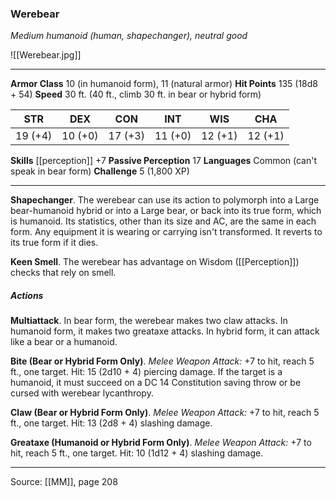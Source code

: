 ### Werebear
_Medium humanoid (human, shapechanger), neutral good_

![[Werebear.jpg]]

---

**Armor Class** 10 (in humanoid form), 11 (natural armor)
**Hit Points** 135 (18d8 + 54)
**Speed** 30 ft. (40 ft., climb 30 ft. in bear or hybrid form)

| STR     | DEX     | CON     | INT     | WIS     | CHA     |
|---------|---------|---------|---------|---------|---------|
| 19 (+4) | 10 (+0) | 17 (+3) | 11 (+0) | 12 (+1) | 12 (+1) |

**Skills** [[perception]] +7
**Passive Perception** 17
**Languages** Common (can't speak in bear form)
**Challenge** 5 (1,800 XP)

---

**Shapechanger**. The werebear can use its action to polymorph into a Large bear-humanoid hybrid or into a Large bear, or back into its true form, which is humanoid. Its statistics, other than its size and AC, are the same in each form. Any equipment it is wearing or carrying isn't transformed. It reverts to its true form if it dies.

**Keen Smell**. The werebear has advantage on Wisdom ([[Perception]]) checks that rely on smell.

##### Actions
**Multiattack**. In bear form, the werebear makes two claw attacks. In humanoid form, it makes two greataxe attacks. In hybrid form, it can attack like a bear or a humanoid.

**Bite (Bear or Hybrid Form Only)**. _Melee Weapon Attack:_ +7 to hit, reach 5 ft., one target. Hit: 15 (2d10 + 4) piercing damage. If the target is a humanoid, it must succeed on a DC 14 Constitution saving throw or be cursed with werebear lycanthropy.

**Claw (Bear or Hybrid Form Only)**. _Melee Weapon Attack:_ +7 to hit, reach 5 ft., one target. Hit: 13 (2d8 + 4) slashing damage.

**Greataxe (Humanoid or Hybrid Form Only)**. _Melee Weapon Attack:_ +7 to hit, reach 5 ft., one target. Hit: 10 (1d12 + 4) slashing damage.

---

Source: [[MM]], page 208
